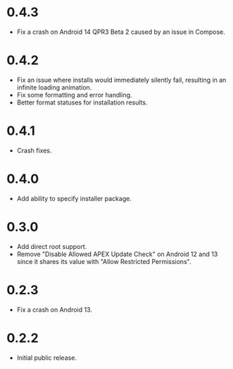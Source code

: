 # 0.4.3
- Fix a crash on Android 14 QPR3 Beta 2 caused by an issue in Compose.

# 0.4.2
- Fix an issue where installs would immediately silently fail, resulting in an infinite loading animation.
- Fix some formatting and error handling.
- Better format statuses for installation results.

# 0.4.1
- Crash fixes.

# 0.4.0
- Add ability to specify installer package.

# 0.3.0
- Add direct root support.
- Remove "Disable Allowed APEX Update Check" on Android 12 and 13 since it shares its value with "Allow Restricted Permissions".

# 0.2.3
- Fix a crash on Android 13.

# 0.2.2
- Initial public release.
